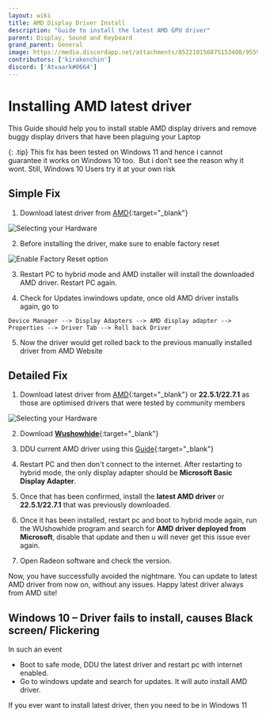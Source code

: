 ```yaml
---
layout: wiki
title: AMD Display Driver Install
description: "Guide to install the latest AMD GPU driver"
parent: Display, Sound and Keyboard
grand_parent: General
image: https://media.discordapp.net/attachments/852210156875153408/955908527724068894/unknown.png
contributors: ['kirakenchin'] 
discord: ['Atvaark#0664']
---
```


# Installing AMD latest driver

This Guide should help you to install stable AMD display drivers and remove buggy display drivers that have been plaguing your Laptop 

{: .tip}
This fix has been tested on Windows 11 and hence i cannot guarantee it works on Windows 10 too.  But i don’t see the reason why it wont. Still, Windows 10 Users try it at your own risk

## Simple Fix

1. Download latest driver from [AMD](https://www.amd.com/en/support){:target="_blank"}

![Selecting your Hardware](https://laptopwiki.eu/wp-content/uploads/2022/03/Screenshot-2022-03-28-193158.png)

2. Before installing the driver, make sure to enable factory reset

![Enable Factory Reset option](https://laptopwiki.eu/wp-content/uploads/2022/03/image-2.png)

3. Restart PC to hybrid mode and AMD installer will install the downloaded AMD driver. Restart PC again.

4. Check for Updates inwindows update, once old AMD driver installs again, go to 

``Device Manager --> Display Adapters --> AMD display adapter --> Properties --> Driver Tab --> Roll back Driver``

5. Now the driver would get rolled back to the previous manually installed driver from AMD Website

## Detailed Fix

1. Download latest driver from [AMD](https://www.amd.com/en/support){:target="_blank"} or **22.5.1/22.7.1** as those are optimised drivers that were tested by community members

![Selecting your Hardware](https://laptopwiki.eu/wp-content/uploads/2022/03/Screenshot-2022-03-28-193158.png)

2. Download [**Wushowhide**](https://download.microsoft.com/download/f/2/2/f22d5fdb-59cd-4275-8c95-1be17bf70b21/wushowhide.diagcab){:target="_blank"}

3. DDU current AMD driver using this [Guide](https://laptopwiki.eu/index.php/guides-and-tutorials/performance-thermal-and-fans-management/ddu-install-guide/){:target="_blank"}

4. Restart PC and then don't connect to the internet. After restarting to hybrid mode, the only display adapter should be **Microsoft Basic Display Adapter**.

5. Once that has been confirmed, install the **latest AMD driver** or **22.5.1/22.7.1** that was previously downloaded.

6. Once it has been installed, restart pc and boot to hybrid mode again, run the WUshowhide program and search for **AMD driver deployed from Microsoft**, disable that update and then u will never get this issue ever again.

7. Open Radeon software and check the version.

Now, you have successfully avoided the nightmare. You can update to latest AMD driver from now on, without any issues. Happy latest driver always from AMD site!

## Windows 10 – Driver fails to install, causes Black screen/ Flickering

In such an event
- Boot to safe mode, DDU the latest driver and restart pc with internet enabled.
- Go to windows update and search for updates. It will auto install AMD driver.

If you ever want to install latest driver, then you need to be in Windows 11
